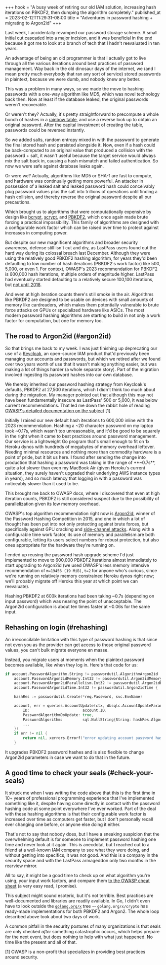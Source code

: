 +++
hook = "A busy week of retiring our old IAM solution, increasing hash iterations on PBKDF2, then dumping the algorithm completely."
published_at = 2023-02-12T11:29:31-08:00
title = "Adventures in password hashing + migrating to Argon2id"
+++

Last week, I accidentally revamped our password storage scheme. A small initial cut cascaded into a major incision, and it was beneficial in the end because it got me to look at a branch of tech that I hadn't reevaluated in ten years.

An advantage of being an old programmer is that I actually got to live through all the various iterations around best practices of password management. Way back in the old dinosaur days of the internet, we (and I mean pretty much everybody that ran any sort of service) stored passwords in plaintext, because we were dumb, and nobody knew any better.

This was a problem in many ways, so we made the move to hashing passwords with a one-way algorithm like MD5, which was novel technology back then. Now at least if the database leaked, the original passwords weren't recoverable.

Or weren't they? Actually, it's pretty straightforward to precompute a whole bunch of hashes in a [rainbow table](https://en.wikipedia.org/wiki/Rainbow_table), and use a reverse look up to obtain an original password. After the capital investment of creating the table, passwords could be reversed instantly.

So we added salts, random entropy mixed in with the password to generate the final stored hash and persisted alongside it. Now, even if a hash could be back-computed to an original value that produced a collision with the password + salt, it wasn't useful because the target service would always mix the salt back in, causing a hash mismatch and failed authentication. So now we were safe against database leaks again.

Or were we? Actually, algorithms like MD5 or SHA-1 are fast to compute, and hardware was continually getting more powerful. An attacker in possession of a leaked salt and leaked password hash could conceivably plug password values plus the salt into trillions of operations until finding a hash collision, and thereby reverse the original password despite all our precautions.

Which brought us to algorithms that were computationally expensive by design like [bcrypt](https://en.wikipedia.org/wiki/Bcrypt), [scrypt](https://en.wikipedia.org/wiki/Scrypt), and [PBKDF2](https://en.wikipedia.org/wiki/PBKDF2), which once again made brute forcing a practical impossibility. This family of algorithms are designed with a configurable work factor which can be raised over time to protect against increases in computing power.

But despite our new magnificent algorithms and broader security awareness, defense still isn't cut and dry, as LastPass users found out the hard way during its colossal breach last December. Although they were using the relatively good PBKDF2 hashing algorithm, for years they'd been defaulting to low number of hash iterations (PBKDF2's work factor) like 500, 5,000, or even 1. For context, OWASP's 2023 recommendation for PBKDF2 is 600,000 hash iterations, multiple orders of magnitude higher. LastPass had eventually started defaulting to a relatively secure 100,100 iterations, but [not until 2018](https://palant.info/2022/12/28/lastpass-breach-the-significance-of-these-password-iterations/#how-did-the-low-iteration-numbers-come-about).

And even at high iteration counts there's still smoke in the air. Algorithms like PBKDF2 are designed to be usable on devices with small amounts of memory like cardreaders, which makes them potentially vulnerable to brute force attacks on GPUs or specialized hardware like ASICs. The most modern password hashing algorithms are starting to build in not only a work factor for computation, but one for memory too.

## The road to Argon2id (#argon2id)

So that brings me back to my week. I was just finishing up deprecating our use of a [Keycloak](https://www.keycloak.org/), an open-source IAM product that'd previously been managing our accounts and passwords, but which we retired after we found over two years worth of use that it wasn't making anything easier, but was making a lot of things harder (a whole separate story). Part of the migration involved ingesting its password hashes into our own database.

We thereby inherited our password hashing strategy from Keycloak's defaults, PBKDF2 at 27,500 iterations, which I didn't think too much about during the migration. My manager pointed out that although this may not have been fundamentally insecure as LastPass' 500 or 5,000, it was below current recommendations. That led me down the rabbit hole of reading [OWASP's detailed documentation on the subject](https://cheatsheetseries.owasp.org/cheatsheets/Password_Storage_Cheat_Sheet.html#password-hashing-algorithms) [1].

Initially I raised our new default hash iterations to 600,000 inline with the 2023 recommendation. Hashing a ~20 character password on my laptop took ~0.17s, which wasn't too unreasonable, and it'd be good to be squarely in the right when it came to best practices around password management. Our service is a lightweight Go program that's small enough to fit on 1x Heroku dynos with hundreds of megabytes of memory overhead leftover. Needing minimal resources and nothing more than commodity hardware is a point of pride, but it bit us here. I found after sending the change into production that hashing a password was taking in the range of **~0.7s**, quite a lot slower than even my MacBook Air (given Heroku's current situation, they surely haven't upgraded their underlying AWS instance types in years), and so much latency that logging in with a password was noticeably slower than it used to be.

This brought me back to OWASP docs, where I discovered that even at high iteration counts, PBKDF2 is still considered suspect due to the possibility of parallelization given its low memory overhead.

OWASP's top algorithm recommendation right now is [Argon2id](https://en.wikipedia.org/wiki/Argon2), winner of the Password Hashing Competition in 2015, and one in which a lot of thought has been put into not only protecting against brute forces, but specifically against GPU cracking and [side-channel attacks](https://en.wikipedia.org/wiki/Side-channel_attack). Along with a configurable time work factor, its use of memory and parallelism are both configurable, letting its users select numbers for robust protection, but also ones appropriate for the hardware they're running on.

I ended up reusing the password hash upgrade scheme I'd just implemented to move to 600,000 PBKDF2 iterations almost immediately to start upgrading to Argon2id (we used OWASP's less memory intensive recommendation of `m=19456 (19 MiB)`, `t=2` for anyone who's curious, since we're running on relatively memory constrained Heroku dynos right now; we'll probably migrate off Heroku this year at which point we can reevaluate).

Hashing PBKDF2 at 600k iterations had been taking ~0.7s (depending on input password) which was nearing the point of unacceptable. The Argon2id configuration is about ten times faster at ~0.06s for the same input.

## Rehashing on login (#rehashing)

An irreconcilable limitation with this type of password hashing is that since not even you as the provider can get access to those original password values, you can't bulk migrate everyone en masse.

Instead, you migrate users at moments when the plaintext password becomes available, like when they log in. Here's that code for us:

``` go
if account.PasswordAlgorithm.String != passwordutil.AlgorithmArgon2id ||
    account.PasswordArgon2idMemory.Int32 != passwordutil.Argon2idMemory ||
    account.PasswordArgon2idParallelism.Int32 != passwordutil.Argon2idParallelism ||
    account.PasswordArgon2idTime.Int32 != passwordutil.Argon2idTime {

    hashRes := passwordutil.Create(*req.Password, svc.EnvName)

    account, err = queries.AccountUpdate(ctx, dbsqlc.AccountUpdateParams{
        ID:                        account.ID,
        PasswordAlgorithmDoUpdate: true,
        PasswordAlgorithm:         sql.NullString{String: hashRes.Algorithm, Valid: true},
        ...
    })
    if err != nil {
        return nil, xerrors.Errorf("error updating account password hash: %w", err)
    }
```

It upgrades PBKDF2 password hashes and is also flexible to change Argon2id parameters in case we want to do that in the future.

## A good time to check your seals (#check-your-seals)

It struck me when I was writing the code above that this is the first time in 10+ years of professional programming experience that I've implemented something like it, despite having come directly in contact with the password hashing code at some point everywhere I've ever worked. Part of the deal with these hashing algorithms is that their configurable work factor is increased over time as computers get faster, but I don't personally recall ever changing one before, or anyone else doing it either.

That's not to say that nobody does, but I have a sneaking suspicion that the overwhelming default is for someone to implement password hashing one time and never look at it again. This is anecdotal, but I reached out to a friend at a well-known IAM company to see what they were doing, and without getting into specifics, it was not good. And this is a company in the security space and with the LastPass armageddon only two months in the rearview mirror.

All to say, it might be a good time to check up on what algorithm you're using, your input work factors, and compare them [to the OWASP cheat sheet](https://cheatsheetseries.owasp.org/cheatsheets/Password_Storage_Cheat_Sheet.html#password-hashing-algorithms) (a very easy read, I promise).

This subject might sound esoteric, but it's not terrible. Best practices are well-documented and libraries are readily available. In Go, I didn't even have to look outside the [`golang.org/x`](https://golang.org/x) tree -- `golang.org/x/crypto` has ready-made implementations for both PBKDF2 and Argon2. The whole loop described above took about two days of work.

A common pitfall in the security postures of many organizations is that seals are only checked _after_ something catastrophic occurs, which helps prepare for the next event, but does nothing to help with what just happened. No time like the present and all of that.

[1] OWASP is a non-profit that specializes in providing best practices around security.
